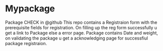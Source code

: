 Mypackage
=========

Package CHECK in @github
This repo contains a Registraion form with the prerequisite fields for registration.
On filling up the reg form successfully u get a link to Package else a error page.
Package contains Date and weight, on validating the package u get a acknowledging page for successfiul package registraion.
